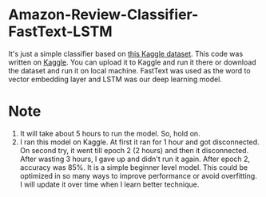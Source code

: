 # Amazon-Review-Classifier-FastText-LSTM
It's just a simple classifier based on [this Kaggle dataset](https://www.kaggle.com/snap/amazon-fine-food-reviews).
This code was written on [Kaggle](https://www.kaggle.com). You can upload it to Kaggle and run it there or download the dataset and run it on local machine. 
FastText was used as the word to vector embedding layer and LSTM was our deep learning model. 


# Note
1. It will take about 5 hours to run the model. So, hold on. 
2. I ran this model on Kaggle. At first it ran for 1 hour and got disconnected. On second try, it went till epoch 2 (2 hours) and then it disconnected. After wasting 3 hours, I gave up and didn't run it again. After epoch 2, accuracy was 85%. It is a simple beginner level model. This could be optimized in so many ways to improve performance or avoid overfitting. I will update it over time when I learn better technique. 
